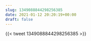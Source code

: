 ```yaml
---
slug: 1349088844298256385
date: 2021-01-12 20:20:19+00:00
draft: false
---
```


{{< tweet 1349088844298256385 >}}
